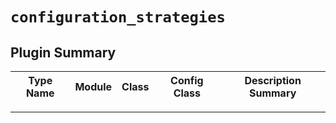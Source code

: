 # `configuration_strategies`

## Plugin Summary

| Type Name | Module | Class | Config Class | Description Summary |
|-----------|--------|-------|--------------|----------------------|

---
